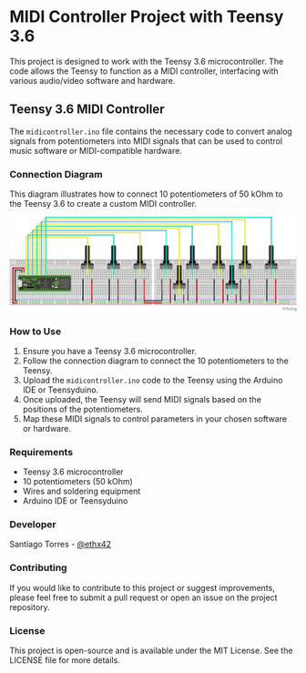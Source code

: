 # MIDI Controller Project with Teensy 3.6

This project is designed to work with the Teensy 3.6 microcontroller. The code allows the Teensy to function as a MIDI controller, interfacing with various audio/video software and hardware.

## Teensy 3.6 MIDI Controller

The `midicontroller.ino` file contains the necessary code to convert analog signals from potentiometers into MIDI signals that can be used to control music software or MIDI-compatible hardware.

### Connection Diagram

This diagram illustrates how to connect 10 potentiometers of 50 kOhm to the Teensy 3.6 to create a custom MIDI controller.

![Teensy MIDI Controller Connection Diagram](./teensy_midi_controller_10_potentiometers_50_kohm.png)

### How to Use

1. Ensure you have a Teensy 3.6 microcontroller.
2. Follow the connection diagram to connect the 10 potentiometers to the Teensy.
3. Upload the `midicontroller.ino` code to the Teensy using the Arduino IDE or Teensyduino.
4. Once uploaded, the Teensy will send MIDI signals based on the positions of the potentiometers.
5. Map these MIDI signals to control parameters in your chosen software or hardware.

### Requirements

- Teensy 3.6 microcontroller
- 10 potentiometers (50 kOhm)
- Wires and soldering equipment
- Arduino IDE or Teensyduino

### Developer

Santiago Torres - [@ethx42](https://github.com/ethx42)

### Contributing

If you would like to contribute to this project or suggest improvements, please feel free to submit a pull request or open an issue on the project repository.

### License

This project is open-source and is available under the MIT License. See the LICENSE file for more details.

